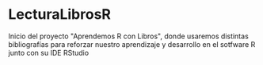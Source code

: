 # LecturaLibrosR
Inicio del proyecto "Aprendemos R con Libros", donde usaremos distintas bibliografías para reforzar nuestro aprendizaje y desarrollo en el sotfware R junto con su IDE RStudio
